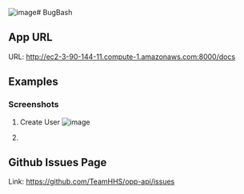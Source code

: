 ![image](https://github.com/TeamHHS/opp-api/assets/90355243/e215baaa-f858-455e-8741-a207286e6349)# BugBash

## App URL
URL: http://ec2-3-90-144-11.compute-1.amazonaws.com:8000/docs

## Examples

### Screenshots
1. Create User
   ![image](https://github.com/TeamHHS/opp-api/assets/90355243/6c76e44c-b65d-4a52-a7ee-d68c16953a37)

3. 

## Github Issues Page
Link: https://github.com/TeamHHS/opp-api/issues


